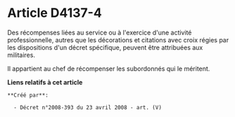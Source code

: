 # Article D4137-4

Des récompenses liées au service ou à l'exercice d'une activité professionnelle, autres que les décorations et citations avec
croix régies par les dispositions d'un décret spécifique, peuvent être attribuées aux militaires.

Il appartient au chef de récompenser les subordonnés qui le méritent.

**Liens relatifs à cet article**

	**Créé par**:

	  - Décret n°2008-393 du 23 avril 2008 - art. (V)
